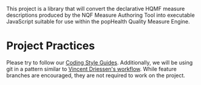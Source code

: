 This project is a library that will convert the declarative HQMF measure descriptions produced by the NQF Measure Authoring Tool into executable JavaScript suitable for use
within the popHealth Quality Measure Engine.


Project Practices
=================

Please try to follow our [Coding Style Guides](http://github.com/eedrummer/styleguide). Additionally, we will be using git in a pattern similar to [Vincent Driessen's workflow](http://nvie.com/posts/a-successful-git-branching-model/). While feature branches are encouraged, they are not required to work on the project.
